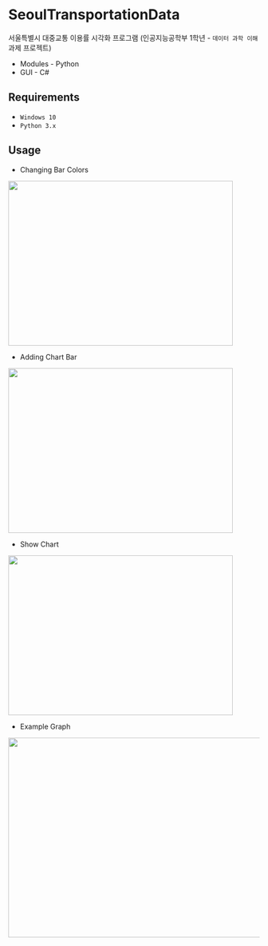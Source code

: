 # SeoulTransportationData
  서울특별시 대중교통 이용률 시각화 프로그램 (인공지능공학부 1학년 - ```데이터 과학 이해``` 과제 프로젝트) 
  
  - Modules - Python  
  - GUI - C#
  
## Requirements
* ```Windows 10```
* ```Python 3.x```

## Usage
* Changing Bar Colors
<img src="https://user-images.githubusercontent.com/74810045/206913957-140e8547-7bc0-4dfb-b510-aa9631d0fdd7.png" width="450" height="330">  

* Adding Chart Bar
<img src="https://user-images.githubusercontent.com/74810045/206914175-63bc8f18-ad29-4e82-aad0-8e63a2b11539.png" width="450" height="330">  

* Show Chart
<img src="https://user-images.githubusercontent.com/74810045/206914283-437823d2-11d6-44ab-9f88-6d722f72e995.png" width="450" height="320">

* Example Graph
<img src="https://user-images.githubusercontent.com/74810045/206914284-e56eaa0c-e70c-4742-b237-4eace7286840.png" width="550" height="400">